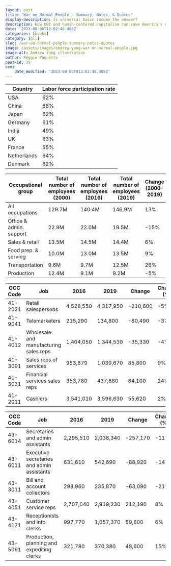 ```yaml
---
layout: post
title: "War on Normal People - Summary, Notes, & Quotes"
display-description: Is universal basic income the answer?
description: How UBI and human-centered capitalism can save America's deteriorating quality of life.
date: '2023-08-06T12:02:48.485Z'
categories: [books]
category: [all]
slug: /war-on-normal-people-summary-notes-quotes
image: /assets/images/andrew-yang-war-on-normal-people.jpg
image-alt: Andrew Yang illustration
author: Reggie Paquette
post-id: 39
seo:
    date_modified: '2023-08-06T012:02:48.485Z'
---
```



| Country     | Labor force participation rate |
|-------------|--------------------------------|
| USA         | 62%                            |
| China       | 68%                            |
| Japan       | 62%                            |
| Germany     | 61%                            |
| India       | 49%                            |
| UK          | 63%                            |
| France      | 55%                            |
| Netherlands | 64%                            |
| Denmark     | 62%                            |



| Occupational group      | Total number of employees (2000) | Total number of employees (2016) | Total number of employees (2019) | Change (2000-2019) | Change (2016-2019) |
|-------------------------|----------------------------------|----------------------------------|----------------------------------|--------------------|--------------------|
| All occupations         | 129.7M                           | 140.4M                           | 146.9M                           | 13%                | 5%                 |
| Office & admin. support | 22.9M                            | 22.0M                            | 19.5M                            | -15%               | -11%               |
| Sales & retail          | 13.5M                            | 14.5M                            | 14.4M                            | 6%                 | -1%                |
| Food prep. & serving    | 10.0M                            | 13.0M                            | 13.5M                            | 9%                 | 4%                 |
| Transportation          | 9.6M                             | 9.7M                             | 12.5M                            | 26%                | 29%                |
| Production              | 12.4M                            | 9.1M                             | 9.2M                             | -5%                | 1%                 |



| OCC Code | Job                                    | 2016      | 2019      | Change   | Change (%) |
|----------|----------------------------------------|-----------|-----------|----------|------------|
| 41-2031  | Retail salespersons                    | 4,528,550 | 4,317,950 | -210,600 | -5%        |
| 41-9041  | Telemarketers                          | 215,290   | 134,800   | -80,490  | -37%       |
| 41-4012  | Wholesale and manufacturing sales reps | 1,404,050 | 1,344,530 | -35,330  | -4%        |
| 41-3091  | Sales reps of services                 | 953,879   | 1,039,670 | 85,800   | 9%         |
| 41-3031  | Financial services sales reps          | 353,780   | 437,880   | 84,100   | 24%        |
| 41-2011  | Cashiers                               | 3,541,010 | 3,596,630 | 55,620   | 2%         |


| OCC Code | Job                                        | 2016      | 2019      | Change   | Change (%) |
|----------|--------------------------------------------|-----------|-----------|----------|------------|
| 43-6014  | Secretaries and admin assistants           | 2,295,510 | 2,038,340 | -257,170 | -11%       |
| 43-6011  | Executive secretaries and admin assistants | 631,610   | 542,690   | -88,920  | -14%       |
| 43-3011  | Bill and account collectors                | 298,960   | 235,870   | -63,090  | -21%       |
| 43-4051  | Customer service reps                      | 2,707,040 | 2,919,230 | 212,190  | 8%         |
| 43-4171  | Receptionists and info clerks              | 997,770   | 1,057,370 | 59,600   | 6%         |
| 43-5061  | Production, planning and expediting clerks | 321,780   | 370,380   | 48,600   | 15%        |


